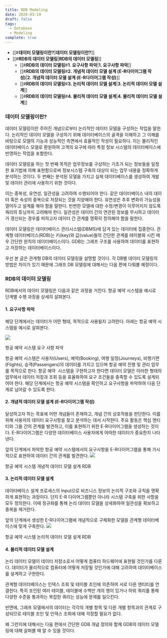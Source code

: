 ```yaml
---
title: RDB Modeling
date: 2024-03-19
draft: false
tags:
  - Database
  - Modeling
complete: true
---
```

- [[#**데이터 모델링이란?**|**데이터 모델링이란?**]]
- [[#**RDB의 데이터 모델링**|**RDB의 데이터 모델링**]]
	- [[#**RDB의 데이터 모델링**#**1. 요구사항 파악**|**1. 요구사항 파악**]]
	- [[#**RDB의 데이터 모델링**#**2. 개념적 데이터 모델 설계 (E-R다이어그램 작성)**|**2. 개념적 데이터 모델 설계 (E-R다이어그램 작성)**]]
	- [[#**RDB의 데이터 모델링**#**3. 논리적 데이터 모델 설계**|**3. 논리적 데이터 모델 설계**]]
	- [[#**RDB의 데이터 모델링**#**4. 물리적 데이터 모델 설계**|**4. 물리적 데이터 모델 설계**]]

### **데이터 모델링이란?**

데이터 모델링이란 주어진 개념으로부터 논리적인 데이터 모델을 구성하는 작업을 말한다. 논리적인 데이터 모델을 구성하기 위해 데이터베이스의 골격을 이해하고 그 이해를 바탕으로 모델의 기능과 성능적인 측면에서 효율적인 작성이 필요하다. 이는 물리적인 데이터베이스 모델로 환원하여 고객의 요구에 따라 특정 정보 시스템의 데이터베이스에 반영하는 작업을 포함한다.

데이터 모델링을 하는 첫 번째 목적은 업무정보를 구성하는 기초가 되는 정보들을 일정한 표기법에 의해 표현함으로써 정보시스템 구축의 대상이 되는 업무 내용을 정확하게 분석하는 것이다. 두 번째는 분석된 모델을 가지고 실제 데이터베이스를 생성하여 개발 및 데이터 관리에 사용하기 위한 것이다. 

이는 중복성, 유연성, 일관성을 고려하여 수행되어야 한다. 같은 데이터베이스 내의 데이터 혹은 속성의 중복으로 저장되는 것을 지양해야 한다. 유연성은 추후 변화의 가능성을 열어두고 설계를 해야 함을 말한다. 빈번한 모델에 대한 수정/변경이 이루어지지 않도록 쿼리의 튜닝까지 고려해야 한다. 일관성은 데이터 간의 연관된 정보를 무시하고 데이터가 갱신되는 경우를 피하고자 데이터 간 관계를 명확히 정의해야 함을 말한다.

데이터 모델링은 데이터베이스 관리시스템(DBMS)에 담겨 있는 데이터에 집중한다. 관계형 데이터베이스(RDB)는 키(key)와 값(value)들의 간단한 관계를 테이블화 시킨 매우 간단한 원칙의 데이터베이스이다. GDB는 그래프 구조를 사용하여 데이터를 표현하고 저장하는 데이터베이스이다. 

우선 본 글은 관계형 DB의 데이터 모델링을 설명할 것이다. 각 DB별 데이터 모델링의 방법은 차이가 있기 때문에 그래프 DB 모델링에 대해서는 다음 편에 다뤄볼 예정이다. 

### **RDB의 데이터 모델링**
RDB에서의 데이터 모델링은 다음과 같은 과정을 거친다. 항공 예약 시스템을 예시로  단계별 수행 과정을 상세히 살펴본다.

#### **1. 요구사항 파악**
해당 단계에서는 데이터가 어떤 형태, 목적으로 사용될지 고려한다. 아래는 항공 예약 시스템을 예시로 살펴본다.

![](https://blog.kakaocdn.net/dn/ck45hn/btqVIbNNAwA/Z1zSVGfe9h8FnAYCMRX7k0/img.png)

항공 예약 시스템 요구 사항 파악

항공 예약 시스템은 사용자(Users), 예약(Booking), 여행 일정(Journeys), 비행기편(Flights), 승객(Passengers)의 데이터를 가지고 있으며 항공 예약 진행 및 관리 업무를 목적으로 한다. 항공 예약  시스템을 구현하고자 한다면 데이터 모델은 이러한 형태의 업무에서 데이터 저장과 조회 등을 효율화하여 요구 조건들을 충족할 수 있도록 설계되어야 한다. 해당 단계에서는 항공 예약 시스템을 확인하고 요구사항을 파악하여 다음 단계로 넘어갈 수 있도록 한다.

#### **2. 개념적 데이터 모델 설계 (E-R다이어그램 작성)**

달성하고자 하는 목표에 어떤 개념들이 존재하고, 개념 간의 상호작용을 판단한다. 이를 위해 사용자의 데이터 요구사항을 찾고 분석하는 데서 시작한다. 주요 활동은 핵심 엔티티와 그들 간의 관계를 발견하고, 이를 표현하기 위한 E-R다이어그램을 생성하는 것이다. E-R다이어그램은 다양한 데이터베이스 사용자에게 어떠한 데이터가 중요한지 나타낸다.

앞의 단계에서 파악한 항공 예약 시스템에서의 요구사항을 E-R다이어그램을 통해 가시적으로 표현하여 데이터 간의 관계를 발견한다.
![](https://blog.kakaocdn.net/dn/cgZkNz/btqVK8CPPRB/4uIzqHQAtWdCdeWAjuWdJk/img.png)

항공 예약 시스템 개념적 데이터 모델 설계 RDB

#### **3. 논리적 데이터 모델 설계**

데이터베이스 설계 프로세스의 Input으로 비즈니스 정보의 논리적 구조와 규칙을 명확하게 표현하는 과정이다. 단지 E-R 다이어그램뿐만 아니라 시스템 구축을 위한 사항을 모두 정의한다. 이때 정규화를 통해 논리 데이터 모델을 상세화하여 일관성을 확보하고 중복을 제거한다.

앞의 단계에서 생성한 E-R다이어그램에 개념적으로 구체화한 모델을 관계형 데이터베이스에 맞게 구축한다.
![](https://blog.kakaocdn.net/dn/A5TMg/btqVTHjwUkO/E3t5eY6cH68hOMbHk65IK0/img.png)

항공 예약 시스템 논리적 데이터 모델 설계 RDB

#### **4. 물리적 데이터 모델 설계**

논리 데이터 모델이 데이터 저장소로서 어떻게 컴퓨터 하드웨어에 표현될 것인가를 다룬다. 데이터가 물리적으로 컴퓨터에 어떻게 저장될 것인가에 대해 고려하여 데이터베이스를 설계하고 구현한다.

관계형 데이터베이스는 인덱스 조회 및 테이블 조인에 의존하여 서로 다른 엔티티를 연결한다. 특히 조인된 여러 테이블, 테이블에 수백만 개의 행이 있거나 하위 쿼리를 통해 다양한 수준을 통과하는 복잡한 쿼리는 성능에 문제를 일으킨다.

반면에, 그래프 모델에서의 데이터는 각각의 개별 항목 및 다른 개별 항목과의 관계로 구성되므로 테이블 조인 및 인덱스 조회에 대해 걱정할 필요가 없다. 

왜 그런지에 대해서는 다음 편에서 간단한 GDB 개념 정의와 함께 GDB의 데이터 모델링에 대해 살펴볼 때 알 수 있을 것이다.